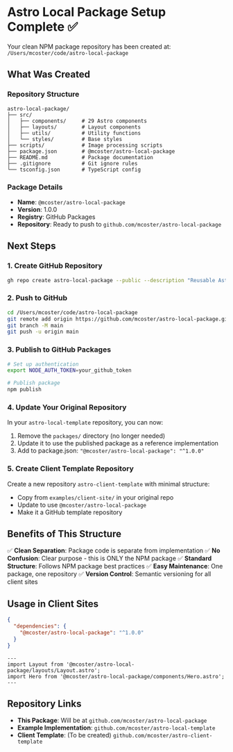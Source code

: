 # Astro Local Package Setup Complete ✅

Your clean NPM package repository has been created at:
`/Users/mcoster/code/astro-local-package`

## What Was Created

### Repository Structure
```
astro-local-package/
├── src/
│   ├── components/     # 29 Astro components
│   ├── layouts/        # Layout components
│   ├── utils/          # Utility functions
│   └── styles/         # Base styles
├── scripts/            # Image processing scripts
├── package.json        # @mcoster/astro-local-package
├── README.md           # Package documentation
├── .gitignore          # Git ignore rules
└── tsconfig.json       # TypeScript config
```

### Package Details
- **Name**: `@mcoster/astro-local-package`
- **Version**: 1.0.0
- **Registry**: GitHub Packages
- **Repository**: Ready to push to `github.com/mcoster/astro-local-package`

## Next Steps

### 1. Create GitHub Repository
```bash
gh repo create astro-local-package --public --description "Reusable Astro components for local service provider websites"
```

### 2. Push to GitHub
```bash
cd /Users/mcoster/code/astro-local-package
git remote add origin https://github.com/mcoster/astro-local-package.git
git branch -M main
git push -u origin main
```

### 3. Publish to GitHub Packages
```bash
# Set up authentication
export NODE_AUTH_TOKEN=your_github_token

# Publish package
npm publish
```

### 4. Update Your Original Repository
In your `astro-local-template` repository, you can now:
1. Remove the `packages/` directory (no longer needed)
2. Update it to use the published package as a reference implementation
3. Add to package.json: `"@mcoster/astro-local-package": "^1.0.0"`

### 5. Create Client Template Repository
Create a new repository `astro-client-template` with minimal structure:
- Copy from `examples/client-site/` in your original repo
- Update to use `@mcoster/astro-local-package`
- Make it a GitHub template repository

## Benefits of This Structure

✅ **Clean Separation**: Package code is separate from implementation
✅ **No Confusion**: Clear purpose - this is ONLY the NPM package
✅ **Standard Structure**: Follows NPM package best practices
✅ **Easy Maintenance**: One package, one repository
✅ **Version Control**: Semantic versioning for all client sites

## Usage in Client Sites

```json
{
  "dependencies": {
    "@mcoster/astro-local-package": "^1.0.0"
  }
}
```

```astro
---
import Layout from '@mcoster/astro-local-package/layouts/Layout.astro';
import Hero from '@mcoster/astro-local-package/components/Hero.astro';
---
```

## Repository Links

- **This Package**: Will be at `github.com/mcoster/astro-local-package`
- **Example Implementation**: `github.com/mcoster/astro-local-template`
- **Client Template**: (To be created) `github.com/mcoster/astro-client-template`